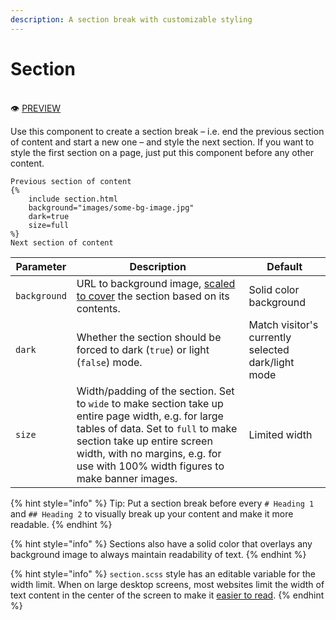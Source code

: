 ```yaml
---
description: A section break with customizable styling
---
```


# Section

\
:eye: [PREVIEW](https://greenelab.github.io/lab-website-template/testbed#section)

​Use this component to create a section break – i.e. end the previous section of content and start a new one – and style the next section. If you want to style the first section on a page, just put this component before any other content.

```atom
​Previous section of content
{%
    include section.html
    background="images/some-bg-image.jpg"
    dark=true
    size=full
%} 
​Next section of content
```

| Parameter    | Description                                                                                                                                                                                                                                                   | Default                                            |
| ------------ | ------------------------------------------------------------------------------------------------------------------------------------------------------------------------------------------------------------------------------------------------------------- | -------------------------------------------------- |
| `background` | URL to background image, [scaled to cover](https://developer.mozilla.org/en-US/docs/Web/CSS/object-fit) the section based on its contents.                                                                                                                    | Solid color background                             |
| `dark`       | Whether the section should be forced to dark (`true`) or light (`false`) mode.                                                                                                                                                                                | Match visitor's currently selected dark/light mode |
| `size`       | Width/padding of the section. Set to `wide` to make section take up entire page width, e.g. for large tables of data. Set to `full` to make section take up entire screen width, with no margins, e.g. for use with 100% width figures to make banner images. | Limited width                                      |

{% hint style="info" %}
Tip: Put a section break before every `# Heading 1` and `## Heading 2` to visually break up your content and make it more readable.
{% endhint %}

{% hint style="info" %}
Sections also have a solid color that overlays any background image to always maintain readability of text.
{% endhint %}

{% hint style="info" %}
`section.scss` style has an editable variable for the width limit. When on large desktop screens, most websites limit the width of text content in the center of the screen to make it [easier to read](https://ux.stackexchange.com/questions/14928/why-do-websites-not-use-entire-width-of-browser).​
{% endhint %}
